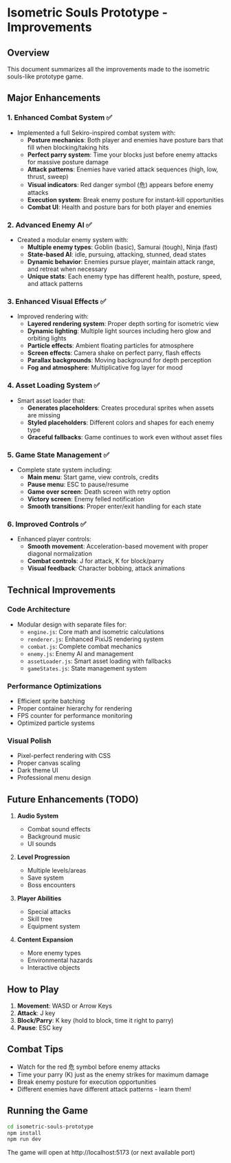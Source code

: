 # Isometric Souls Prototype - Improvements

## Overview
This document summarizes all the improvements made to the isometric souls-like prototype game.

## Major Enhancements

### 1. **Enhanced Combat System** ✅
- Implemented a full Sekiro-inspired combat system with:
  - **Posture mechanics**: Both player and enemies have posture bars that fill when blocking/taking hits
  - **Perfect parry system**: Time your blocks just before enemy attacks for massive posture damage
  - **Attack patterns**: Enemies have varied attack sequences (high, low, thrust, sweep)
  - **Visual indicators**: Red danger symbol (危) appears before enemy attacks
  - **Execution system**: Break enemy posture for instant-kill opportunities
  - **Combat UI**: Health and posture bars for both player and enemies

### 2. **Advanced Enemy AI** ✅
- Created a modular enemy system with:
  - **Multiple enemy types**: Goblin (basic), Samurai (tough), Ninja (fast)
  - **State-based AI**: idle, pursuing, attacking, stunned, dead states
  - **Dynamic behavior**: Enemies pursue player, maintain attack range, and retreat when necessary
  - **Unique stats**: Each enemy type has different health, posture, speed, and attack patterns

### 3. **Enhanced Visual Effects** ✅
- Improved rendering with:
  - **Layered rendering system**: Proper depth sorting for isometric view
  - **Dynamic lighting**: Multiple light sources including hero glow and orbiting lights
  - **Particle effects**: Ambient floating particles for atmosphere
  - **Screen effects**: Camera shake on perfect parry, flash effects
  - **Parallax backgrounds**: Moving background for depth perception
  - **Fog and atmosphere**: Multiplicative fog layer for mood

### 4. **Asset Loading System** ✅
- Smart asset loader that:
  - **Generates placeholders**: Creates procedural sprites when assets are missing
  - **Styled placeholders**: Different colors and shapes for each enemy type
  - **Graceful fallbacks**: Game continues to work even without asset files

### 5. **Game State Management** ✅
- Complete state system including:
  - **Main menu**: Start game, view controls, credits
  - **Pause menu**: ESC to pause/resume
  - **Game over screen**: Death screen with retry option
  - **Victory screen**: Enemy felled notification
  - **Smooth transitions**: Proper enter/exit handling for each state

### 6. **Improved Controls** ✅
- Enhanced player controls:
  - **Smooth movement**: Acceleration-based movement with proper diagonal normalization
  - **Combat controls**: J for attack, K for block/parry
  - **Visual feedback**: Character bobbing, attack animations

## Technical Improvements

### Code Architecture
- Modular design with separate files for:
  - `engine.js`: Core math and isometric calculations
  - `renderer.js`: Enhanced PixiJS rendering system
  - `combat.js`: Complete combat mechanics
  - `enemy.js`: Enemy AI and management
  - `assetLoader.js`: Smart asset loading with fallbacks
  - `gameStates.js`: State management system

### Performance Optimizations
- Efficient sprite batching
- Proper container hierarchy for rendering
- FPS counter for performance monitoring
- Optimized particle systems

### Visual Polish
- Pixel-perfect rendering with CSS
- Proper canvas scaling
- Dark theme UI
- Professional menu design

## Future Enhancements (TODO)

1. **Audio System**
   - Combat sound effects
   - Background music
   - UI sounds

2. **Level Progression**
   - Multiple levels/areas
   - Save system
   - Boss encounters

3. **Player Abilities**
   - Special attacks
   - Skill tree
   - Equipment system

4. **Content Expansion**
   - More enemy types
   - Environmental hazards
   - Interactive objects

## How to Play

1. **Movement**: WASD or Arrow Keys
2. **Attack**: J key
3. **Block/Parry**: K key (hold to block, time it right to parry)
4. **Pause**: ESC key

## Combat Tips
- Watch for the red 危 symbol before enemy attacks
- Time your parry (K) just as the enemy strikes for maximum damage
- Break enemy posture for execution opportunities
- Different enemies have different attack patterns - learn them!

## Running the Game

```bash
cd isometric-souls-prototype
npm install
npm run dev
```

The game will open at http://localhost:5173 (or next available port)